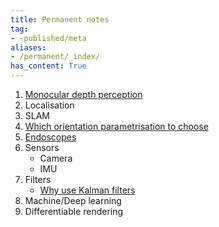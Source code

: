 ```yaml
---
title: Permanent notes
tag:
- -published/meta
aliases:
- /permanent/_index/
has_content: True
---
```


1. [Monocular depth perception](permanent/10-monocular-depth-perception.md)
2. Localisation
3. SLAM
4. [Which orientation parametrisation to choose](math/rotations/20.4-which-orientation-parametrisation.md)
5. [Endoscopes](permanent/30-endoscopes-index.md)
6. Sensors
	* Camera
	* IMU
7. Filters
	* [Why use Kalman filters](permanent/50.1-why-kalman-filters.md)
8. Machine/Deep learning
9. Differentiable rendering